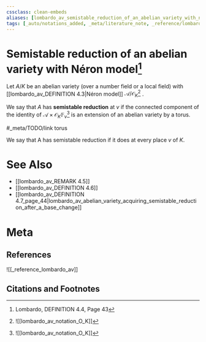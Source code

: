 ```yaml
---
cssclass: clean-embeds
aliases: [lombardo_av_semistable_reduction_of_an_abelian_variety_with_neron_model]
tags: [_auto/notations_added, _meta/literature_note, _reference/lombardo_av, _meta/TODO/change_title, _meta/definition]
---
```

# Semistable reduction of an abelian variety with Néron model[^1]
Let $A / K$ be an abelian variety (over a number field or a local field) with [[lombardo_av_DEFINITION 4.3|Néron model]] $\mathcal{A} / \mathcal{O}_{K}$[^2]              . 

We say that $A$ has **semistable reduction** at $v$ if the connected component of the identity of $\mathcal{A} \times \mathcal{O}_{K} \mathbb{F}_{v}$[^2]               is an extension of an abelian variety by a torus. 

#_meta/TODO/link torus

We say that A has semistable reduction if it does at every place $v$ of $K$.


# See Also
- [[lombardo_av_REMARK 4.5]]
- [[lombardo_av_DEFINITION 4.6]]
- [[lombardo_av_DEFINITION 4.7_page_44|lombardo_av_abelian_variety_acquiring_semistable_reduction_after_a_base_change]]
# Meta
## References
![[_reference_lombardo_av]]

## Citations and Footnotes
[^1]: Lombardo, DEFINITION 4.4, Page 43
[^2]: ![[lombardo_av_notation_O_K]]